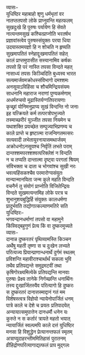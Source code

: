 व्यासः-  
युधिष्ठिर महाबाहो शृणु धर्मभृतां वर  
नातप्ततपसो लोके प्राप्नुवन्ति महत्फलम्  
सुखदुःखे हि पुरुषः पर्यायेण हि सेवते  
नात्यन्तमसुखं कश्चित्प्राप्नोति भरतर्षभ  
प्रज्ञावांस्त्वेव पुरुषस्संयुक्तः परया धिया  
उदयास्तमयज्ञो हि न शोचति न हृष्यति  
सुखमापतितं स्नेहाद्दुःखमापतितं सहेत्  
कालं प्राप्तमुपासीत सस्यानामिव कर्षकः  
तपसो हि परं नास्ति तपसा विन्दते महत्  
नासाध्यं तपसः किञ्चिदिति बुध्यस्व भारत  
सत्यमार्जवमक्रोधस्संविभागो दमश्शमः  
अनसूयाऽविहिंसा च शौचमिन्द्रियसंयमः  
साधनानि महाराज नराणां पुण्यकर्मणाम्  
अधर्मरुचयो मूढास्तिर्यग्गतिपरायणाः  
कृच्छ्रां योनिमनुप्राप्य सुखं विन्दन्ति नो जनाः  
इह यत्क्रियते कर्म तत्परत्रोपभुज्यते  
तस्माच्छरीरं युञ्जीत तपसा नियमेन च  
यथाशक्ति प्रयच्छेत सम्पूज्याभिप्रणम्य च  
काले प्राप्ते च हृष्टात्मा राजन्विगतमत्सरः  
सत्यवादी लभेतायुरनायासमथार्जवम्  
अक्रोधनोऽनसूयश्च निर्वृतिं लभते पराम्  
दान्तश्शमपरश्शश्वत्परिक्लेशं न विन्दति  
न च तप्यति दान्तात्मा दृष्ट्वा परगतां श्रियम्  
संविभक्ता च दाता च भोगवांश्च सुखी नरः  
भवत्यहिंसकश्चैव परमारोग्यसंयुतः  
मान्यान्मानयिता जन्म कुले महति विन्दति  
वचनैर्न तु संयोगं प्राप्नोति विजितेन्द्रियः  
विन्दते सुखमत्यन्तमिह लोके परत्र च  
शुभानुशयबुद्धिर्हि संयुक्तः कालधर्मणा  
प्रादुर्भवति तद्योगात्कल्याणमतिरे सति  
युधिष्ठिरः-  
भगवन्दानधर्माणां तपसो वा महामुने  
किंस्विद्बहुगुणं प्रेत्य किं वा दुष्करमुच्यते  
व्यासः-  
दानान्न दुष्करतरं पृथिव्यामस्ति किञ्चन  
अर्थेषु महती तृष्णा स च दुःखेन लभ्यते  
परित्यज्य प्रियान्प्राणान्धनार्थे दुर्गमं स्थलम्  
प्रविशन्ति महावीराश्चार्थार्थं सकला भुवि  
तथैव प्रतिपद्यन्ते समुद्रमटवीं तथा  
कृषिगोरक्ष्यमित्येके प्रतिपद्यन्ति मानवाः  
पुरुषाः प्रेक्ष्य तानेके निर्गच्छन्ति धनार्थिनः  
तस्य द्दुःखार्जितस्यैव परित्यागो हि दुष्करः  
स दुष्करतरं दानात्तस्माद्दानं गतं मम  
विशेषस्त्वत्र विज्ञेयो न्यायेनोपार्जितं धनम्  
पात्रे काले च देशे च प्रयतः प्रतिपादयेत्  
अन्यायात्समुपात्तेन दानधर्मौ धनेन यः  
कुरुते न स कर्तारं त्रायते महतो भयात्  
न्यायार्जितं स्वल्पमपि काले दत्तं युधिष्ठिर  
मनसा हि विशुद्धेन प्रेत्यानन्तफलं स्मृतम्  
अत्राप्युदाहरन्तीममितिहासं पुरातनम्  
व्रीहिद्रोणपरित्यागाद्यत्फलं प्राप मुद्गलः  
